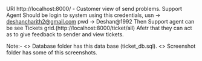 URl  http://localhost:8000/  -  Customer view of send problems.
Support Agent Should be login to system using this credentials,
    usn -> deshancharith2@gmail.com
    pwd -> Deshan@1992
Then Support agent can be see Tickets grid.(http://localhost:8000/ticket/all)
Afetr that they can act as to give feedback to sender and view tickets.

Note:-
<> Database folder has this data base (ticket_db.sql).
<> Screenshot folder has some of this screenshots.
